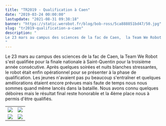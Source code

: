 ```yaml
---
title: "TR2019 - Qualification à Caen"
date: "2019-03-24 00:00:00"
lastupdate: "2021-08-31 09:38:18"
banner: "https://static.werobot.fr/blog/bob-ross/5ca888851bd47/50.jpg"
slug: "tr2019-qualification-a-caen"
description: " 
Le 23 mars au campus des sciences de la fac de Caen,  la Team We Robot s'est qualifiée pour la finale nationale à Saint-Quentin pour la troisième année consécutive.
"
---
```

Le 23 mars au campus des sciences de la fac de Caen,  la Team We Robot s'est qualifiée pour la finale nationale à Saint-Quentin pour la troisième année consécutive.
Après quelques soirées et nuits blanches stressantes, le robot était enfin opérationnel pour se présenter à la phase de qualification. Les jeunes n'avaient pas pu beaucoup s'entraîner et quelques améliorations étaient encore prévues mais faute de temps nous nous sommes quand même lancés dans la bataille.
Nous avons connu quelques déboires mais le résultat final reste honorable et la 4ème place nous à permis d'être qualifiés.
<div align="center">
<table>
<tr>
<td><img src="https://static.werobot.fr/blog/bob-ross/5ca8920fc7993/50.jpg"></td>
<td><img src="https://static.werobot.fr/blog/bob-ross/5ca8920cce588/50.jpg"></td>
</tr>
<tr>
<td><img src="https://static.werobot.fr/blog/bob-ross/5ca8920881e54/50.jpg"></td>
<td><img src="https://static.werobot.fr/blog/bob-ross/5ca89217998f1/50.jpg"></td>
</tr>
</table>
</div>
    